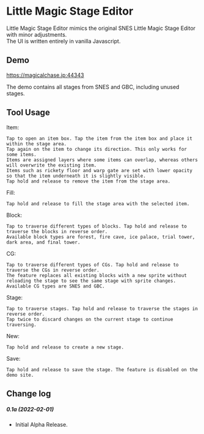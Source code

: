 # Little Magic Stage Editor

Little Magic Stage Editor mimics the original SNES Little Magic Stage Editor with minor adjustments.\
The UI is written entirely in vanilla Javascript.

## Demo

https://magicalchase.jp:44343

The demo contains all stages from SNES and GBC, including unused stages.

## Tool Usage

Item:
```
Tap to open an item box. Tap the item from the item box and place it within the stage area.
Tap again on the item to change its direction. This only works for some items.
Items are assigned layers where some items can overlap, whereas others will overwrite the existing item.
Items such as rickety floor and warp gate are set with lower opacity so that the item underneath it is slightly visible.
Tap hold and release to remove the item from the stage area.
```

Fill:
```
Tap hold and release to fill the stage area with the selected item.
```

Block:
```
Tap to traverse different types of blocks. Tap hold and release to traverse the blocks in reverse order.
Available block types are forest, fire cave, ice palace, trial tower, dark area, and final tower.
```

CG:
```
Tap to traverse different types of CGs. Tap hold and release to traverse the CGs in reverse order.
The feature replaces all existing blocks with a new sprite without reloading the stage to see the same stage with sprite changes.
Available CG types are SNES and GBC.
```

Stage:
```
Tap to traverse stages. Tap hold and release to traverse the stages in reverse order.
Tap twice to discard changes on the current stage to continue traversing.
```

New:
```
Tap hold and release to create a new stage.
```

Save:
```
Tap hold and release to save the stage. The feature is disabled on the demo site.
```


## Change log
##### 0.1a (2022-02-01)
- Initial Alpha Release.
